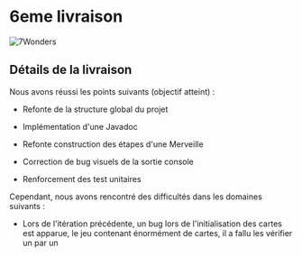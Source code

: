 # 6eme livraison

![7Wonders](https://image.noelshack.com/fichiers/2019/06/1/1549316565-7-wonders.jpg)

## Détails de la livraison

Nous avons réussi les points suivants (objectif atteint) :

* Refonte de la structure global du projet

* Implémentation d'une Javadoc

* Refonte construction des étapes d'une Merveille

* Correction de bug visuels de la sortie console

* Renforcement des test unitaires

Cependant, nous avons rencontré des difficultés dans les domaines suivants :

* Lors de l'itération précédente, un bug lors de l'initialisation des cartes est apparue, le jeu contenant énormément de cartes, il a fallu les vérifier un par un
